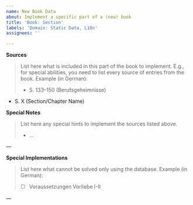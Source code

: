 ```yaml
---
name: New Book Data
about: Implement a specific part of a (new) book
title: 'Book: Section'
labels: 'Domain: Static Data, L10n'
assignees: ''

---
```


**Sources**

> List here what is included in this part of the book to implement. E.g., for special abilities, you need to list every source of entries from the book. Example (in German):
> 
> - S. 133–150 (Berufsgeheimnisse)

- S. X (Section/Chapter Name)

**Special Notes**

> List here any special hints to implement the sources listed above.
> 
> - …

—

**Special Implementations**

> List here what cannot be solved only using the database. Example (in German):
>
> - [ ] Voraussetzungen Vorliebe I-II

—
